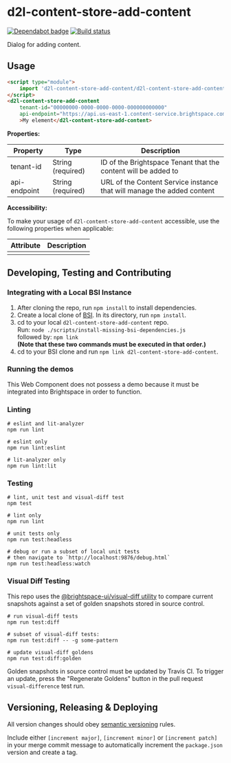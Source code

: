 # d2l-content-store-add-content

[![Dependabot badge](https://flat.badgen.net/dependabot/Brightspace/content-store-add-content?icon=dependabot)](https://app.dependabot.com/)
[![Build status](https://travis-ci.com/brightspace/content-store-add-content.svg?branch=master)](https://travis-ci.com/brightspace/content-store-add-content)

Dialog for adding content.

## Usage

```html
<script type="module">
    import 'd2l-content-store-add-content/d2l-content-store-add-content.js';
</script>
<d2l-content-store-add-content
	tenant-id="00000000-0000-0000-0000-000000000000"
	api-endpoint="https://api.us-east-1.content-service.brightspace.com"
	>My element</d2l-content-store-add-content>
```

**Properties:**

| Property | Type | Description |
|--|--|--|
|tenant-id|String (required)|ID of the Brightspace Tenant that the content will be added to|
|api-endpoint|String (required)|URL of the Content Service instance that will manage the added content|

**Accessibility:**

To make your usage of `d2l-content-store-add-content` accessible, use the following properties when applicable:

| Attribute | Description |
|--|--|
| | |

## Developing, Testing and Contributing

### Integrating with a Local BSI Instance

1. After cloning the repo, run `npm install` to install dependencies.
2. Create a local clone of [BSI](https://github.com/Brightspace/brightspace-integration). In its directory, run `npm install`.
3. cd to your local `d2l-content-store-add-content` repo.\
   Run: `node ./scripts/install-missing-bsi-dependencies.js`\
   followed by: `npm link`\
   **(Note that these two commands must be executed in that order.)**
5. cd to your BSI clone and run `npm link d2l-content-store-add-content`.

### Running the demos

This Web Component does not possess a demo because it must be integrated into Brightspace in order to function.

### Linting

```shell
# eslint and lit-analyzer
npm run lint

# eslint only
npm run lint:eslint

# lit-analyzer only
npm run lint:lit
```

### Testing

```shell
# lint, unit test and visual-diff test
npm test

# lint only
npm run lint

# unit tests only
npm run test:headless

# debug or run a subset of local unit tests
# then navigate to `http://localhost:9876/debug.html`
npm run test:headless:watch
```

### Visual Diff Testing

This repo uses the [@brightspace-ui/visual-diff utility](https://github.com/BrightspaceUI/visual-diff/) to compare current snapshots against a set of golden snapshots stored in source control.

```shell
# run visual-diff tests
npm run test:diff

# subset of visual-diff tests:
npm run test:diff -- -g some-pattern

# update visual-diff goldens
npm run test:diff:golden
```

Golden snapshots in source control must be updated by Travis CI. To trigger an update, press the "Regenerate Goldens" button in the pull request `visual-difference` test run.

## Versioning, Releasing & Deploying

All version changes should obey [semantic versioning](https://semver.org/) rules.

Include either `[increment major]`, `[increment minor]` or `[increment patch]` in your merge commit message to automatically increment the `package.json` version and create a tag.
